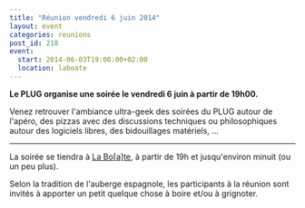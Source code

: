 ```yaml
---
title: "Réunion vendredi 6 juin 2014"
layout: event
categories: reunions
post_id: 218
event:
  start: 2014-06-03T19:00:00+02:00
  location: laboate
---
```


**Le PLUG organise une soirée le vendredi 6 juin à partir de 19h00.**

Venez retrouver l'ambiance ultra-geek des soirées du PLUG autour de l'apéro, des pizzas avec des discussions techniques ou philosophiques autour des logiciels libres, des bidouillages matériels, …

----

La soirée se tiendra à [La Bo\[a\]te](http://laboate.com/), à partir de 19h et jusqu'environ minuit (ou un peu plus).

Selon la tradition de l'auberge espagnole, les participants à la réunion sont invités à apporter un petit quelque chose à boire et/ou à grignoter.
